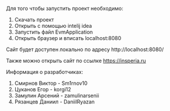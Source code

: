 
Для того чтобы запустить проект необходимо:
1) Скачать проект
2) Открыть с помощью intelij idea
3) Запустить файл EvmApplication
4) Открыть браузер и вписать localhost:8080

Сайт будет доступен локально по адресу http://localhost:8080/

Также можно открыть сайт по ссылке https://insperia.ru



Информация о разработчиках:
1. Смирнов Виктор - Sm1rnov10
2. Цуканов Егор - korgi12
3. Замулин Арсений - zamulinarsenii
4. Рязанцев Даниил - DaniilRyazan
